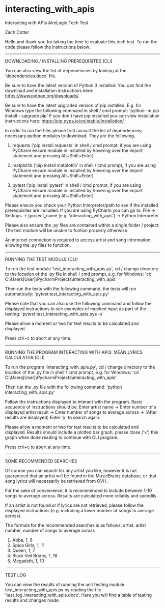 # interacting_with_apis

Interacting with APIs AireLogic Tech Test

Zach Cotter

Hello and thank you for taking the time to evaluate this tech test. To run the code please follow the instructions below.

-----------------------------------------------------------------------------------------------------------------------------------------------------------------------

DOWNLOADING / INSTALLING PREREQUISITES (CLI)


You can also view the list of dependencies by looking at the 'dependencies.docx' file.


Be sure to have the latest version of Python 3 installed. You can find the download and installation instructions here:
https://www.python.org/downloads/


Be sure to have the latest upgraded version of pip installed. E.g. for Windows type the following command in shell / cmd prompt:
'python -m pip install --upgrade pip'
If you don't have pip installed you can view installation instructions here:
https://pip.pypa.io/en/stable/installation/


In order to run the files please first consult the list of dependencies; necessary python modules to download. They are the following.

1) requests
('pip install requests' in shell / cmd prompt, if you are using PyCharm ensure module in installed by hovering over the import statement and pressing Alt+Shift+Enter)
   
2) matplotlib
('pip install matplotlib' in shell / cmd prompt, if you are using PyCharm ensure module in installed by hovering over the import statement and pressing        Alt+Shift+Enter)

3) pytest
('pip install pytest' in shell / cmd prompt, if you are using PyCharm ensure module in installed by hovering over the import statement and pressing Alt+Shift+Enter)


Please ensure you check your Python Interpreter/path to see if the installed prerequisites are included. If you are using PyCharm you can go to:
File -> Settings -> [project_name (e.g. 'interacting_with_apis'] -> Python Interpreter

Please also ensure the .py files are contained within a single folder / project. The test module will be unable to funtion properly otherwise.

An internet connection is required to access artist and song information, allowing the .py files to function.

-----------------------------------------------------------------------------------------------------------------------------------------------------------------------

RUNNING THE TEST MODULE (CLI)


To run the test module 'test_interacting_with_apis.py', cd / change directory to the location of the .py file in shell / cmd prompt, e.g. for Windows:
'cd C:\Users\[User]\PycharmProjects\interacting_with_apis\'

Then run the tests with the following command, the tests will run automatically:
'pytest test_interacting_with_apis.py'

Please note that you can also use the following command and follow the displayed instructions to see examples of mocked input as part of the testing:
'pytest test_interacting_with_apis.pys -s'

Please allow a moment or two for test results to be calculated and displayed.

Press ctrl+c to abort at any time.

-----------------------------------------------------------------------------------------------------------------------------------------------------------------------

RUNNING THE PROGRAM INTERACTING WITH APIS: MEAN LYRICS CALCULATOR (CLI)


To run the program 'interacting_with_apis.py', cd / change directory to the location of the .py file in shell / cmd prompt, e.g. for Windows:
'cd C:\Users\[User]\PycharmProjects\interacting_with_apis\'

Then run the .py file with the following command:
'python interacting_with_apis.py'

Follow the instructions displayed to interact with the program. Basic sequence of instructions should be:
Enter artist name -> Enter number of a displayed artist result -> Enter number of songs to average across -> (After results are displayed) Enter 'y' to search again.

Please allow a moment or two for test results to be calculated and displayed. Results should include a plotted bar graph, please close ('x') this graph when done reading to continue with CLI program.

Press ctrl+c to abort at any time.

-----------------------------------------------------------------------------------------------------------------------------------------------------------------------

SOME RECOMMENDED SEARCHES


Of course you can search for any artist you like, however it is not guaranteed that an artist will be found in the MusicBrainz database, or that song lyrics will necessarily be retrieved from OVH.

For the sake of convenience, it is recommended to include between 1-10 songs to average across. Results are calculated more reliably and speedily.

If an artist is not found or if lyrics are not retrieved, please follow the displayed instructions (e.g. including a lower number of songs to average across).

The formula for the recommended searches is as follows:
artist, artist number, number of songs to average across

1) Abba, 1, 6
2) Spice Girls, 1, 11
3) Queen, 1, 7
4) Black Veil Brides, 1, 16
5) Megadeth, 1, 10

-----------------------------------------------------------------------------------------------------------------------------------------------------------------------

TEST LOG


You can view the results of running the unit testing module test_interacting_with_apis.py by reading the file 'test_log_interacting_with_apis.docx'. Here you will find a table of testing results and changes made.

